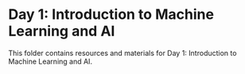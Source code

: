 # Day 1: Introduction to Machine Learning and AI

This folder contains resources and materials for Day 1: Introduction to Machine Learning and AI.